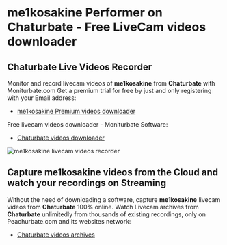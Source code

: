 # me1kosakine Performer on Chaturbate - Free LiveCam videos downloader

## Chaturbate Live Videos Recorder

Monitor and record livecam videos of **me1kosakine** from **Chaturbate** with Moniturbate.com
Get a premium trial for free by just and only registering with your Email address:
* [me1kosakine Premium videos downloader](https://moniturbate.com/request-demo-licence-key.html)

Free livecam videos downloader - Moniturbate Software:
* [Chaturbate videos downloader](https://moniturbate.com/moniturbate-download-software.html)

![me1kosakine livecam videos recorder](https://peachurnet.com/templates/moniturbate-software.png)


## Capture me1kosakine videos from the Cloud and watch your recordings on Streaming

Without the need of downloading a software, capture **me1kosakine** livecam videos from **Chaturbate** 100% online.
Watch Livecam archives from **Chaturbate** unlimitedly from thousands of existing recordings, only on Peachurbate.com and its websites network:
* [Chaturbate videos archives](https://peachurnet.com/)